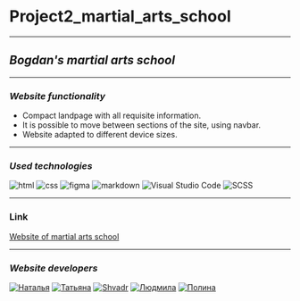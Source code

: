 # __Project2_martial_arts_school__

 ---

## _Bogdan's martial arts school_

---

<!-- ![logo](assets/img/readme_logo.png) ссылка на фотку сайта

--- -->

### _Website functionality_

- Compact landpage with all requisite information.
- It is possible to move between sections of the site, using navbar.
- Website adapted to different device sizes.

---

### _Used technologies_

![html](https://img.shields.io/badge/html5-%23E34F26.svg?style=for-the-badge&logo=html5&logoColor=white)
![css](https://img.shields.io/badge/CSS3-1572B6?style=for-the-badge&logo=css3&logoColor=white)
![figma](https://img.shields.io/badge/Figma-F24E1E?style=for-the-badge&logo=figma&logoColor=white)
![markdown](https://img.shields.io/badge/Markdown-000000?style=for-the-badge&logo=markdown&logoColor=white)
![Visual Studio Code](https://img.shields.io/badge/Visual%20Studio%20Code-0078d7.svg?style=for-the-badge&logo=visual-studio-code&logoColor=white)
![SCSS](https://img.shields.io/badge/SCSS-hotpink.svg?style=for-the-badge&logo=SASS&logoColor=white)

---

### Link

[Website of martial arts school](https://natikozy.github.io/Project2_martial_arts_school/)

--- 

### _Website developers_

[![Наталья](https://img.shields.io/badge/-Natalya-black?style=for-the-badge&logo=github&logoColor=white)](https://github.com/NatiKozy)
[![Татьяна](https://img.shields.io/badge/-Tatiana-black?style=for-the-badge&logo=github&logoColor=white)](https://github.com/AndromedaST)
[![Shvadr](https://img.shields.io/badge/-Shvadr-black?style=for-the-badge&logo=github&logoColor=white)](https://github.com/Shvadr)
[![Людмила](https://img.shields.io/badge/-Ludmila-black?style=for-the-badge&logo=github&logoColor=white)](https://github.com/Shenfeldt84)
[![Полина](https://img.shields.io/badge/-Polina-black?style=for-the-badge&logo=github&logoColor=white)](https://github.com/polinearkchv)
